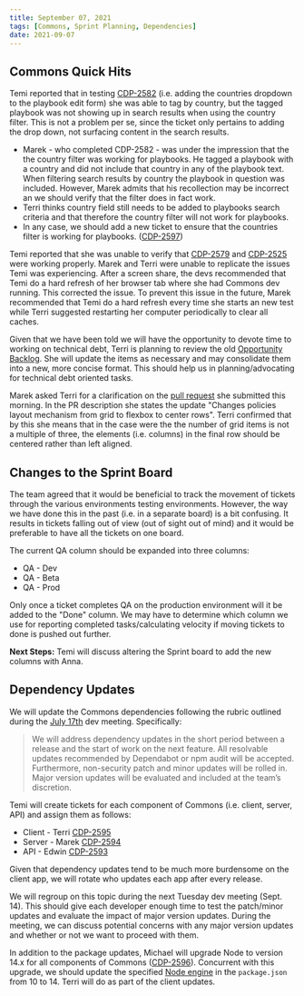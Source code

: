 ```yaml
---
title: September 07, 2021
tags: [Commons, Sprint Planning, Dependencies]
date: 2021-09-07
---
```


## Commons Quick Hits

Temi reported that in testing [CDP-2582](https://design.atlassian.net/browse/CDP-2582) (i.e. adding the countries dropdown to the playbook edit form) she was able to tag by country, but the tagged playbook was not showing up in search results when using the country filter. This is not a problem per se, since the ticket only pertains to adding the drop down, not surfacing content in the search results.

  - Marek - who completed CDP-2582 - was under the impression that the the country filter was working for playbooks. He tagged a playbook with a country and did not include that country in any of the playbook text. When filtering search results by country the playbook in question was included. However, Marek admits that his recollection may be incorrect an we should verify that the filter does in fact work.
  - Terri thinks country field still needs to be added to playbooks search criteria and that therefore the country filter will not work for playbooks.
  - In any case, we should add a new ticket to ensure that the countries filter is working for playbooks. ([CDP-2597](https://design.atlassian.net/browse/CDP-2597))

Temi reported that she was unable to verify that [CDP-2579](https://design.atlassian.net/browse/CDP-2579) and [CDP-2525](https://design.atlassian.net/browse/CDP-2525) were working properly. Marek and Terri were unable to replicate the issues Temi was experiencing. After a screen share, the devs recommended that Temi do a hard refresh of her browser tab where she had Commons dev running. This corrected the issue. To prevent this issue in the future, Marek recommended that Temi do a hard refresh every time she starts an new test while Terri suggested restarting her computer periodically to clear all caches.

Given that we have been told we will have the opportunity to devote time to working on technical debt, Terri is planning to review the old [Opportunity Backlog](https://docs.google.com/spreadsheets/d/1L9CKpNF3dXLunb7pcSBEBcWyuJivQdDQf077CLlaCmQ/). She will update the items as necessary and may consolidate them into a new, more concise format. This should help us in planning/advocating for technical debt oriented tasks.

Marek asked Terri for a clarification on the [pull request](https://github.com/IIP-Design/content-commons-client/pull/346) she submitted this morning. In the PR description she states the update "Changes policies layout mechanism from grid to flexbox to center rows". Terri confirmed that by this she means that in the case were the the number of grid items is not a multiple of three, the elements (i.e. columns) in the final row should be centered rather than left aligned.

## Changes to the Sprint Board

The team agreed that it would be beneficial to track the movement of tickets through the various environments testing environments. However, the way we have done this in the past (i.e. in a separate board) is a bit confusing. It results in tickets falling out of view (out of sight out of mind) and it would be preferable to have all the tickets on one board.

The current QA column should be expanded into three columns:

  - QA - Dev
  - QA - Beta
  - QA - Prod

Only once a ticket completes QA on the production environment will it be added to the "Done" column. We may have to determine which column we use for reporting completed tasks/calculating velocity if moving tickets to done is pushed out further.

**Next Steps:** Temi will discuss altering the Sprint board to add the new columns with Anna.

## Dependency Updates

We will update the Commons dependencies following the rubric outlined during the [July 17th](https://iip-design.github.io/lab-tools/dev_meetings/2021/06/17.html#2-dependabot-security-alerts) dev meeting. Specifically:

> We will address dependency updates in the short period between a release and the start of work on the next feature. All resolvable updates recommended by Dependabot or npm audit will be accepted. Furthermore, non-security patch and minor updates will be rolled in. Major version updates will be evaluated and included at the team’s discretion.

Temi will create tickets for each component of Commons (i.e. client, server, API) and assign them as follows:

 - Client - Terri [CDP-2595](https://design.atlassian.net/browse/CDP-2595)
 - Server - Marek [CDP-2594](https://design.atlassian.net/browse/CDP-2594)
 - API - Edwin [CDP-2593](https://design.atlassian.net/browse/CDP-2593)

Given that dependency updates tend to be much more burdensome on the client app, we will rotate who updates each app after every release.

We will regroup on this topic during the next Tuesday dev meeting (Sept. 14). This should give each developer enough time to test the patch/minor updates and evaluate the impact of major version updates. During the meeting, we can discuss potential concerns with any major version updates and whether or not we want to proceed with them.

In addition to the package updates, Michael will upgrade Node to version 14.x for all components of Commons ([CDP-2596](https://design.atlassian.net/browse/CDP-2596)). Concurrent with this upgrade, we should update the specified [Node engine](https://docs.npmjs.com/cli/v7/configuring-npm/package-json#engines) in the `package.json` from 10 to 14. Terri will do as part of the client updates.